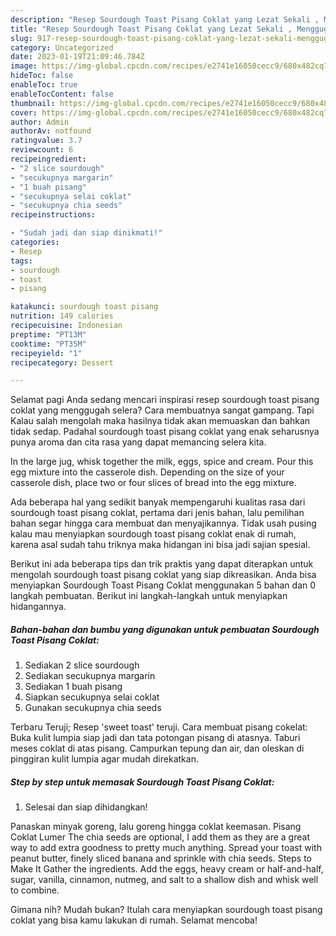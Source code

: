 ```yaml
---
description: "Resep Sourdough Toast Pisang Coklat yang Lezat Sekali , Menggugah Selera"
title: "Resep Sourdough Toast Pisang Coklat yang Lezat Sekali , Menggugah Selera"
slug: 917-resep-sourdough-toast-pisang-coklat-yang-lezat-sekali-menggugah-selera
category: Uncategorized
date: 2023-01-19T21:09:46.784Z
image: https://img-global.cpcdn.com/recipes/e2741e16050cecc9/680x482cq70/sourdough-toast-pisang-coklat-foto-resep-utama.jpg
hideToc: false
enableToc: true
enableTocContent: false
thumbnail: https://img-global.cpcdn.com/recipes/e2741e16050cecc9/680x482cq70/sourdough-toast-pisang-coklat-foto-resep-utama.jpg
cover: https://img-global.cpcdn.com/recipes/e2741e16050cecc9/680x482cq70/sourdough-toast-pisang-coklat-foto-resep-utama.jpg
author: Admin
authorAv: notfound
ratingvalue: 3.7
reviewcount: 6
recipeingredient:
- "2 slice sourdough"
- "secukupnya margarin"
- "1 buah pisang"
- "secukupnya selai coklat"
- "secukupnya chia seeds"
recipeinstructions:

- "Sudah jadi dan siap dinikmati!"
categories:
- Resep
tags:
- sourdough
- toast
- pisang

katakunci: sourdough toast pisang 
nutrition: 149 calories
recipecuisine: Indonesian
preptime: "PT13M"
cooktime: "PT35M"
recipeyield: "1"
recipecategory: Dessert

---
```



Selamat pagi Anda sedang mencari inspirasi resep sourdough toast pisang coklat yang menggugah selera? Cara membuatnya sangat gampang. Tapi Kalau salah mengolah maka hasilnya tidak akan memuaskan dan bahkan tidak sedap. Padahal sourdough toast pisang coklat yang enak seharusnya punya aroma dan cita rasa yang dapat memancing selera kita.


In the large jug, whisk together the milk, eggs, spice and cream. Pour this egg mixture into the casserole dish. Depending on the size of your casserole dish, place two or four slices of bread into the egg mixture.

Ada beberapa hal yang sedikit banyak mempengaruhi kualitas rasa dari sourdough toast pisang coklat, pertama dari jenis bahan, lalu pemilihan bahan segar hingga cara membuat dan menyajikannya. Tidak usah pusing kalau mau menyiapkan sourdough toast pisang coklat enak di rumah, karena asal sudah tahu triknya maka hidangan ini bisa jadi sajian spesial.


Berikut ini ada beberapa tips dan trik praktis yang dapat diterapkan untuk mengolah sourdough toast pisang coklat yang siap dikreasikan. Anda bisa menyiapkan Sourdough Toast Pisang Coklat menggunakan 5 bahan dan 0 langkah pembuatan. Berikut ini langkah-langkah untuk menyiapkan hidangannya.

<!--inarticleads1-->

##### Bahan-bahan dan bumbu yang digunakan untuk pembuatan Sourdough Toast Pisang Coklat:

1. Sediakan 2 slice sourdough
1. Sediakan secukupnya margarin
1. Sediakan 1 buah pisang
1. Siapkan secukupnya selai coklat
1. Gunakan secukupnya chia seeds


Terbaru Teruji; Resep &#39;sweet toast&#39; teruji. Cara membuat pisang cokelat: Buka kulit lumpia siap jadi dan tata potongan pisang di atasnya. Taburi meses coklat di atas pisang. Campurkan tepung dan air, dan oleskan di pinggiran kulit lumpia agar mudah direkatkan. 

<!--inarticleads2-->

##### Step by step untuk memasak Sourdough Toast Pisang Coklat:


1. Selesai dan siap dihidangkan!

Panaskan minyak goreng, lalu goreng hingga coklat keemasan. Pisang Coklat Lumer The chia seeds are optional, I add them as they are a great way to add extra goodness to pretty much anything. Spread your toast with peanut butter, finely sliced banana and sprinkle with chia seeds. Steps to Make It Gather the ingredients. Add the eggs, heavy cream or half-and-half, sugar, vanilla, cinnamon, nutmeg, and salt to a shallow dish and whisk well to combine. 

Gimana nih? Mudah bukan? Itulah cara menyiapkan sourdough toast pisang coklat yang bisa kamu lakukan di rumah. Selamat mencoba!

